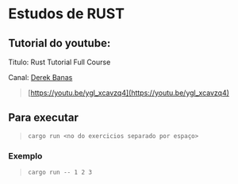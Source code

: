 # Estudos de RUST

## Tutorial do youtube:

Titulo: Rust Tutorial Full Course

Canal: [Derek Banas](https://www.youtube.com/@derekbanas)

> [https://youtu.be/ygl_xcavzq4](https://youtu.be/ygl_xcavzq4)


## Para executar
> ```cargo run <no do exercicios separado por espaço>```

### Exemplo
> ```cargo run -- 1 2 3```

